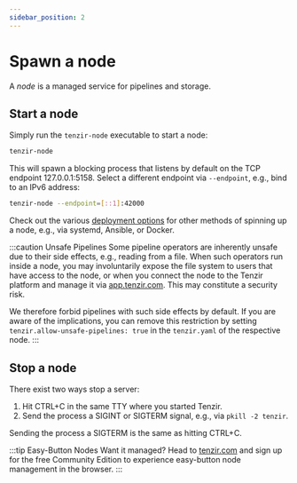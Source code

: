 ```yaml
---
sidebar_position: 2
---
```


# Spawn a node

A *node* is a managed service for pipelines and storage.

## Start a node

Simply run the `tenzir-node` executable to start a node:

```bash
tenzir-node
```

This will spawn a blocking process that listens by default on the TCP endpoint
127.0.0.1:5158. Select a different endpoint via `--endpoint`, e.g., bind to an
IPv6 address:

```bash
tenzir-node --endpoint=[::1]:42000
```

Check out the various [deployment options](../setup-guides/deploy/README.md) for
other methods of spinning up a node, e.g., via systemd, Ansible, or Docker.

:::caution Unsafe Pipelines
Some pipeline operators are inherently unsafe due to their side effects, e.g.,
reading from a file. When such operators run inside a node, you may
involuntarily expose the file system to users that have access to the node, or
when you connect the node to the Tenzir platform and manage it via
[app.tenzir.com](https://app.tenzir.com). This may constitute a security risk.

We therefore forbid pipelines with such side effects by default. If you are
aware of the implications, you can remove this restriction by setting
`tenzir.allow-unsafe-pipelines: true` in the `tenzir.yaml` of the respective
node.
:::

## Stop a node

There exist two ways stop a server:

1. Hit CTRL+C in the same TTY where you started Tenzir.
2. Send the process a SIGINT or SIGTERM signal, e.g., via `pkill -2 tenzir`.

Sending the process a SIGTERM is the same as hitting CTRL+C.

:::tip Easy-Button Nodes
Want it managed? Head to [tenzir.com](https://tenzir.com) and sign up for the
free Community Edition to experience easy-button node management in the
browser.
:::
